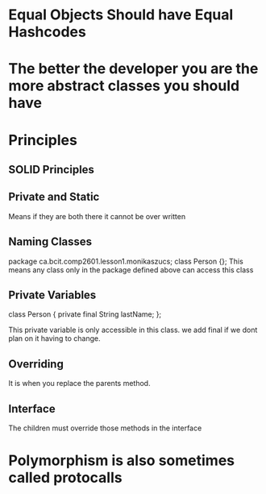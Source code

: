 # Equal Objects Should have Equal Hashcodes

# The better the developer you are the more abstract classes you should have

# Principles
## SOLID Principles



## Private and Static
Means if they are both there it cannot be over written

## Naming Classes
package ca.bcit.comp2601.lesson1.monikaszucs;
class Person {};
This means any class only in the package defined above can access this class

## Private Variables
class Person {
    private final String lastName;
};

This private variable is only accessible in this class. we add final if we dont plan on it having to change.

## Overriding
It is when you replace the parents method. 

## Interface
The children must override those methods in the interface

# Polymorphism is also sometimes called protocalls
